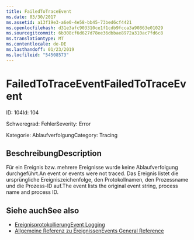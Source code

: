 ```yaml
---
title: FailedToTraceEvent
ms.date: 03/30/2017
ms.assetid: a13f19e3-a6e0-4e58-bb45-73bed6cf4421
ms.openlocfilehash: d31e3afc903310ce1f1cdb9fcca3a90863e01029
ms.sourcegitcommit: 6b308cf6d627d78ee36dbbae8972a310ac7fd6c8
ms.translationtype: MT
ms.contentlocale: de-DE
ms.lasthandoff: 01/23/2019
ms.locfileid: "54508573"
---
```

# <a name="failedtotraceevent"></a><span data-ttu-id="34f3a-102">FailedToTraceEvent</span><span class="sxs-lookup"><span data-stu-id="34f3a-102">FailedToTraceEvent</span></span>
<span data-ttu-id="34f3a-103">ID: 104</span><span class="sxs-lookup"><span data-stu-id="34f3a-103">Id: 104</span></span>  
  
 <span data-ttu-id="34f3a-104">Schweregrad: Fehler</span><span class="sxs-lookup"><span data-stu-id="34f3a-104">Severity: Error</span></span>  
  
 <span data-ttu-id="34f3a-105">Kategorie: Ablaufverfolgung</span><span class="sxs-lookup"><span data-stu-id="34f3a-105">Category: Tracing</span></span>  
  
## <a name="description"></a><span data-ttu-id="34f3a-106">Beschreibung</span><span class="sxs-lookup"><span data-stu-id="34f3a-106">Description</span></span>  
 <span data-ttu-id="34f3a-107">Für ein Ereignis bzw. mehrere Ereignisse wurde keine Ablaufverfolgung durchgeführt.</span><span class="sxs-lookup"><span data-stu-id="34f3a-107">An event or events were not traced.</span></span> <span data-ttu-id="34f3a-108">Das Ereignis listet die ursprüngliche Ereigniszeichenfolge, den Protokollnamen, den Prozessname und die Prozess-ID auf.</span><span class="sxs-lookup"><span data-stu-id="34f3a-108">The event lists the original event string, process name and process ID.</span></span>  
  
## <a name="see-also"></a><span data-ttu-id="34f3a-109">Siehe auch</span><span class="sxs-lookup"><span data-stu-id="34f3a-109">See also</span></span>
- [<span data-ttu-id="34f3a-110">Ereignisprotokollierung</span><span class="sxs-lookup"><span data-stu-id="34f3a-110">Event Logging</span></span>](../../../../../docs/framework/wcf/diagnostics/event-logging/index.md)
- [<span data-ttu-id="34f3a-111">Allgemeine Referenz zu Ereignissen</span><span class="sxs-lookup"><span data-stu-id="34f3a-111">Events General Reference</span></span>](../../../../../docs/framework/wcf/diagnostics/event-logging/events-general-reference.md)
